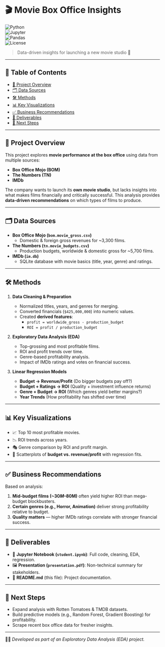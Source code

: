 # 🎬 Movie Box Office Insights  

![Python](https://img.shields.io/badge/Python-3.9%2B-blue)  
![Jupyter](https://img.shields.io/badge/Notebook-Jupyter-orange)  
![Pandas](https://img.shields.io/badge/Pandas-EDA-green)  
![License](https://img.shields.io/badge/License-MIT-lightgrey)  

> Data-driven insights for launching a new movie studio 🚀  

---

## 📑 Table of Contents  
- [📌 Project Overview](#-project-overview)  
- [🗂️ Data Sources](#️-data-sources)  
- [🛠️ Methods](#️-methods)  
- [📊 Key Visualizations](#-key-visualizations)  
- [✅ Business Recommendations](#-business-recommendations)  
- [📂 Deliverables](#-deliverables)  
- [🚀 Next Steps](#-next-steps)  

---

## 📌 Project Overview  
This project explores **movie performance at the box office** using data from multiple sources:  
- **Box Office Mojo (BOM)**  
- **The Numbers (TN)**  
- **IMDb**  

The company wants to launch its **own movie studio**, but lacks insights into what makes films financially and critically successful. This analysis provides **data-driven recommendations** on which types of films to produce.  

---

## 🗂️ Data Sources  
- **Box Office Mojo (`bom.movie_gross.csv`)**  
  - Domestic & foreign gross revenues for ~3,300 films.  
- **The Numbers (`tn.movie_budgets.csv`)**  
  - Production budgets, worldwide & domestic gross for ~5,700 films.  
- **IMDb (`im.db`)**  
  - SQLite database with movie basics (title, year, genre) and ratings.  

---

## 🛠️ Methods  
1. **Data Cleaning & Preparation**  
   - Normalized titles, years, and genres for merging.  
   - Converted financials (`$425,000,000`) into numeric values.  
   - Created **derived features**:  
     - `profit = worldwide_gross - production_budget`  
     - `ROI = profit / production_budget`  

2. **Exploratory Data Analysis (EDA)**  
   - Top-grossing and most profitable films.  
   - ROI and profit trends over time.  
   - Genre-based profitability analysis.  
   - Impact of IMDb ratings and votes on financial success.  

3. **Linear Regression Models**  
   - **Budget → Revenue/Profit** (Do bigger budgets pay off?)  
   - **Budget + Ratings → ROI** (Quality + investment influence returns)  
   - **Genre + Budget → ROI** (Which genres yield better margins?)  
   - **Year Trends** (How profitability has shifted over time)  

---

## 📊 Key Visualizations  
- 📈 Top 10 most profitable movies.  
- 📉 ROI trends across years.  
- 🎭 Genre comparison by ROI and profit margin.  
- 🔗 Scatterplots of **budget vs. revenue/profit** with regression fits.  

---

## ✅ Business Recommendations  
Based on analysis:  
1. **Mid-budget films (~$30M–$80M)** often yield higher ROI than mega-budget blockbusters.  
2. **Certain genres (e.g., Horror, Animation)** deliver strong profitability relative to budget.  
3. **Quality matters** — higher IMDb ratings correlate with stronger financial success.  

---

## 📂 Deliverables  
- 📓 **Jupyter Notebook (`student.ipynb`)**: Full code, cleaning, EDA, regression.  
- 🖼️ **Presentation (`presentation.pdf`)**: Non-technical summary for stakeholders.  
- 📘 **README.md** (this file): Project documentation.  

---

## 🚀 Next Steps  
- Expand analysis with Rotten Tomatoes & TMDB datasets.  
- Build predictive models (e.g., Random Forest, Gradient Boosting) for profitability.  
- Scrape recent box office data for fresher insights.  

---

👩‍💻 *Developed as part of an Exploratory Data Analysis (EDA) project.*  
